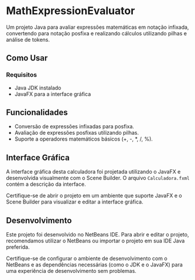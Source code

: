 # MathExpressionEvaluator
Um projeto Java para avaliar expressões matemáticas em notação infixada, convertendo para notação posfixa e realizando cálculos utilizando pilhas e análise de tokens.


## Como Usar
### Requisitos
- Java JDK instalado
- JavaFX para a interface gráfica


## Funcionalidades
- Conversão de expressões infixadas para posfixa.
- Avaliação de expressões posfixas utilizando pilhas.
- Suporte a operadores matemáticos básicos (+, -, *, /, %).


## Interface Gráfica

A interface gráfica desta calculadora foi projetada utilizando o JavaFX e desenvolvida visualmente com o Scene Builder. O arquivo `Calculadora.fxml` contém a descrição da interface.

Certifique-se de abrir o projeto em um ambiente que suporte JavaFX e o Scene Builder para visualizar e editar a interface gráfica.


## Desenvolvimento

Este projeto foi desenvolvido no NetBeans IDE. Para abrir e editar o projeto, recomendamos utilizar o NetBeans ou importar o projeto em sua IDE Java preferida.

Certifique-se de configurar o ambiente de desenvolvimento com o NetBeans e as dependências necessárias (como o JDK e o JavaFX) para uma experiência de desenvolvimento sem problemas.
